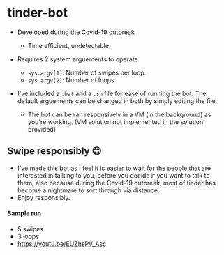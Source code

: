 # tinder-bot
- Developed during the Covid-19 outbreak
    - Time efficient, undetectable.

- Requires 2 system arguements to operate
    - <code>sys.argv[1]</code>: Number of swipes per loop.
    - <code>sys.argv[2]</code>: Number of loops.
 
- I've included a <code>.bat</code> and a <code>.sh</code> file for ease of running the bot. The default arguements can be changed in both by simply editing the file.

    - The bot can be ran responsively in a VM (in the background) as you're working. (VM solution not implemented in the solution provided)


## Swipe responsibly 😊
- I've made this bot as I feel it is easier to wait for the people that are interested in talking to you, before you decide if you want to talk to them, also because during the Covid-19 outbreak, most of tinder has become a nightmare to sort through via distance. 
- Enjoy responsibly.

#### Sample run
- 5 swipes
- 3 loops
- https://youtu.be/EUZhsPV_Asc
